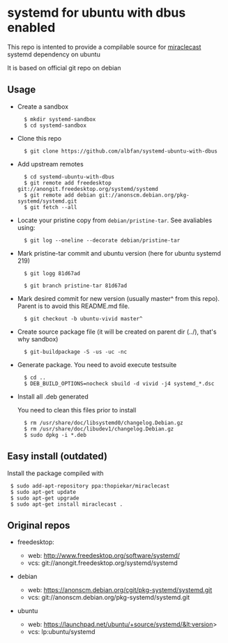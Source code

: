 # systemd for ubuntu with dbus enabled

This repo is intented to provide a compilable source for [miraclecast](https://github.com/albfan/miraclecast) systemd dependency on ubuntu

It is based on official git repo on debian

## Usage

- Create a sandbox
   
        $ mkdir systemd-sandbox
        $ cd systemd-sandbox

- Clone this repo

        $ git clone https://github.com/albfan/systemd-ubuntu-with-dbus

- Add upstream remotes

        $ cd systemd-ubuntu-with-dbus  
        $ git remote add freedesktop git://anongit.freedesktop.org/systemd/systemd
        $ git remote add debian git://anonscm.debian.org/pkg-systemd/systemd.git
        $ git fetch --all

- Locate your pristine copy from `debian/pristine-tar`. See avaliables using:

        $ git log --oneline --decorate debian/pristine-tar

- Mark pristine-tar commit and ubuntu version (here for ubuntu systemd 219)

        $ git logg 81d67ad

        $ git branch pristine-tar 81d67ad

- Mark desired commit for new version (usually master^ from this repo). Parent is to avoid this README.md file.

        $ git checkout -b ubuntu-vivid master^

- Create source package file (it will be created on parent dir (../), that's why sandbox)

        $ git-buildpackage -S -us -uc -nc

- Generate package. You need to avoid execute testsuite

        $ cd ..
        $ DEB_BUILD_OPTIONS=nocheck sbuild -d vivid -j4 systemd_*.dsc

- Install all .deb generated

    You need to clean this files prior to install

        $ rm /usr/share/doc/libsystemd0/changelog.Debian.gz
        $ rm /usr/share/doc/libudev1/changelog.Debian.gz
        $ sudo dpkg -i *.deb

## Easy install (outdated)

Install the package compiled with

     $ sudo add-apt-repository ppa:thopiekar/miraclecast
     $ sudo apt-get update
     $ sudo apt-get upgrade
     $ sudo apt-get install miraclecast .

## Original repos

- freedesktop:

  - web: http://www.freedesktop.org/software/systemd/
  - vcs: git://anongit.freedesktop.org/systemd/systemd

- debian

  - web: https://anonscm.debian.org/cgit/pkg-systemd/systemd.git
  - vcs: git://anonscm.debian.org/pkg-systemd/systemd.git

- ubuntu
  - web: https://launchpad.net/ubuntu/+source/systemd/&lt;version&gt;
  - vcs: lp:ubuntu/systemd
